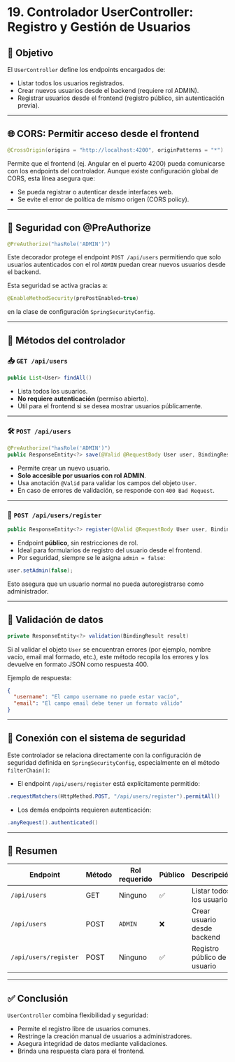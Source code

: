 # 19. Controlador UserController: Registro y Gestión de Usuarios

## 🎯 Objetivo

El `UserController` define los endpoints encargados de:
- Listar todos los usuarios registrados.
- Crear nuevos usuarios desde el backend (requiere rol ADMIN).
- Registrar usuarios desde el frontend (registro público, sin autenticación previa).

---

## 🌐 CORS: Permitir acceso desde el frontend

```java
@CrossOrigin(origins = "http://localhost:4200", originPatterns = "*")
```

Permite que el frontend (ej. Angular en el puerto 4200) pueda comunicarse con los endpoints del controlador. Aunque existe configuración global de CORS, esta línea asegura que:

* Se pueda registrar o autenticar desde interfaces web.
* Se evite el error de política de mismo origen (CORS policy).

---

## 🔐 Seguridad con @PreAuthorize

```java
@PreAuthorize("hasRole('ADMIN')")
```

Este decorador protege el endpoint `POST /api/users` permitiendo que solo usuarios autenticados con el rol `ADMIN` puedan crear nuevos usuarios desde el backend.

Esta seguridad se activa gracias a:

```java
@EnableMethodSecurity(prePostEnabled=true)
```

en la clase de configuración `SpringSecurityConfig`.

---

## 🚀 Métodos del controlador

### 📥 `GET /api/users`

```java
public List<User> findAll()
```

* Lista todos los usuarios.
* **No requiere autenticación** (permiso abierto).
* Útil para el frontend si se desea mostrar usuarios públicamente.

---

### 🛠 `POST /api/users`

```java
@PreAuthorize("hasRole('ADMIN')")
public ResponseEntity<?> save(@Valid @RequestBody User user, BindingResult result)
```

* Permite crear un nuevo usuario.
* **Solo accesible por usuarios con rol ADMIN**.
* Usa anotación `@Valid` para validar los campos del objeto `User`.
* En caso de errores de validación, se responde con `400 Bad Request`.

---

### 📝 `POST /api/users/register`

```java
public ResponseEntity<?> register(@Valid @RequestBody User user, BindingResult result)
```

* Endpoint **público**, sin restricciones de rol.
* Ideal para formularios de registro del usuario desde el frontend.
* Por seguridad, siempre se le asigna `admin = false`:

```java
user.setAdmin(false);
```

Esto asegura que un usuario normal no pueda autoregistrarse como administrador.

---

## 🧪 Validación de datos

```java
private ResponseEntity<?> validation(BindingResult result)
```

Si al validar el objeto `User` se encuentran errores (por ejemplo, nombre vacío, email mal formado, etc.), este método recopila los errores y los devuelve en formato JSON como respuesta 400.

Ejemplo de respuesta:

```json
{
  "username": "El campo username no puede estar vacío",
  "email": "El campo email debe tener un formato válido"
}
```

---

## 🔗 Conexión con el sistema de seguridad

Este controlador se relaciona directamente con la configuración de seguridad definida en `SpringSecurityConfig`, especialmente en el método `filterChain()`:

* El endpoint `/api/users/register` está explícitamente permitido:

```java
.requestMatchers(HttpMethod.POST, "/api/users/register").permitAll()
```

* Los demás endpoints requieren autenticación:

```java
.anyRequest().authenticated()
```

---

## 📌 Resumen

| Endpoint              | Método | Rol requerido | Público | Descripción                 |
| --------------------- | ------ | ------------- | ------- | --------------------------- |
| `/api/users`          | GET    | Ninguno       | ✅       | Listar todos los usuarios   |
| `/api/users`          | POST   | `ADMIN`       | ❌       | Crear usuario desde backend |
| `/api/users/register` | POST   | Ninguno       | ✅       | Registro público de usuario |

---

## ✅ Conclusión

`UserController` combina flexibilidad y seguridad:

* Permite el registro libre de usuarios comunes.
* Restringe la creación manual de usuarios a administradores.
* Asegura integridad de datos mediante validaciones.
* Brinda una respuesta clara para el frontend.

